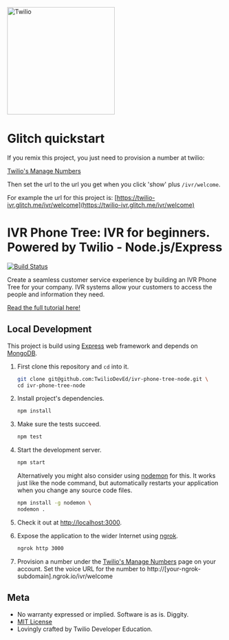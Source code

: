 ﻿<a href="https://www.twilio.com">
  <img src="https://static0.twilio.com/marketing/bundles/marketing/img/logos/wordmark-red.svg" alt="Twilio" width="250" />
</a>

# Glitch quickstart
If you remix this project, you just need to provision a number at twilio:

[Twilio's Manage Numbers](https://www.twilio.com/console/phone-numbers/incoming)

Then set the url to the url you get when you click 'show' plus `/ivr/welcome`.

For example the url for this project is: [https://twilio-ivr.glitch.me/ivr/welcome](https://twilio-ivr.glitch.me/ivr/welcome)


# IVR Phone Tree: IVR for beginners. Powered by Twilio - Node.js/Express

[![Build Status](https://travis-ci.org/TwilioDevEd/ivr-phone-tree-node.svg)](https://travis-ci.org/TwilioDevEd/ivr-phone-tree-node)

Create a seamless customer service experience by building an IVR Phone Tree for your company. IVR systems allow your customers to access the people and information they need.

[Read the full tutorial here!](https://www.twilio.com/docs/tutorials/walkthrough/ivr-phone-tree/node/express)

## Local Development

This project is build using [Express](http://expressjs.com/) web framework and
depends on [MongoDB](https://www.mongodb.com).


1. First clone this repository and `cd` into it.

   ```bash
   git clone git@github.com:TwilioDevEd/ivr-phone-tree-node.git \
   cd ivr-phone-tree-node
   ```
1. Install project's dependencies.

   ```bash
   npm install
   ```

1. Make sure the tests succeed.

   ```bash
   npm test
   ```

1. Start the development server.

   ```bash
   npm start
   ```

   Alternatively you might also consider using [nodemon](https://github.com/remy/nodemon) for this. It works just like
   the node command, but automatically restarts your application when you change any source code files.

   ```bash
   npm install -g nodemon \
   nodemon .
   ```

1. Check it out at [http://localhost:3000](http://localhost:3000).

1. Expose the application to the wider Internet using [ngrok](https://ngrok.com/).

   ```bash
   ngrok http 3000
   ```

1. Provision a number under the [Twilio's Manage Numbers](https://www.twilio.com/console/phone-numbers/incoming)
   page on your account. Set the voice URL for the number to http://[your-ngrok-subdomain].ngrok.io/ivr/welcome

## Meta

* No warranty expressed or implied. Software is as is. Diggity.
* [MIT License](http://www.opensource.org/licenses/mit-license.html)
* Lovingly crafted by Twilio Developer Education.
